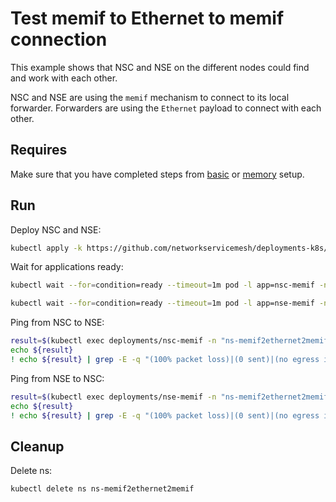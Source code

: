 # Test memif to Ethernet to memif connection

This example shows that NSC and NSE on the different nodes could find and work with each other.

NSC and NSE are using the `memif` mechanism to connect to its local forwarder.
Forwarders are using the `Ethernet` payload to connect with each other.

## Requires

Make sure that you have completed steps from [basic](../../basic) or [memory](../../memory) setup.

## Run

Deploy NSC and NSE:
```bash
kubectl apply -k https://github.com/networkservicemesh/deployments-k8s/examples/use-cases/Memif2Ethernet2Memif?ref=0cdb6ebc4467b7287700771a225a526d69b26013
```

Wait for applications ready:
```bash
kubectl wait --for=condition=ready --timeout=1m pod -l app=nsc-memif -n ns-memif2ethernet2memif
```
```bash
kubectl wait --for=condition=ready --timeout=1m pod -l app=nse-memif -n ns-memif2ethernet2memif
```

Ping from NSC to NSE:
```bash
result=$(kubectl exec deployments/nsc-memif -n "ns-memif2ethernet2memif" -- vppctl ping 172.16.1.100 repeat 4)
echo ${result}
! echo ${result} | grep -E -q "(100% packet loss)|(0 sent)|(no egress interface)"
```

Ping from NSE to NSC:
```bash
result=$(kubectl exec deployments/nse-memif -n "ns-memif2ethernet2memif" -- vppctl ping 172.16.1.101 repeat 4)
echo ${result}
! echo ${result} | grep -E -q "(100% packet loss)|(0 sent)|(no egress interface)"
```

## Cleanup

Delete ns:
```bash
kubectl delete ns ns-memif2ethernet2memif
```
